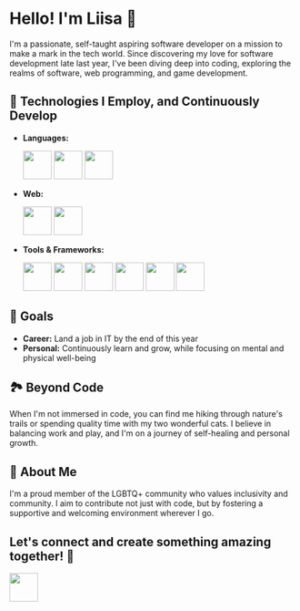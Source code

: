 # Hello! I'm Liisa 👋

I'm a passionate, self-taught aspiring software developer on a mission to make a mark in the tech world. Since discovering my love for software development late last year, I've been diving deep into coding, exploring the realms of software, web programming, and game development.

## 🚀 Technologies I Employ, and Continuously Develop
- **Languages:**
  
  <a href="https://www.python.org/"><img src="https://cdn.jsdelivr.net/gh/devicons/devicon@latest/icons/python/python-original.svg" width="50" height="50"/></a>
  <a href="https://developer.mozilla.org/en-US/docs/Web/JavaScript"><img src="https://cdn.jsdelivr.net/gh/devicons/devicon@latest/icons/javascript/javascript-original.svg" width="50" height="50"/></a>
  <a href="https://www.postgresql.org/"><img src="https://cdn.jsdelivr.net/gh/devicons/devicon@latest/icons/postgresql/postgresql-plain.svg" width="50" height="50"/></a>

- **Web:**

  <a href="https://developer.mozilla.org/en-US/docs/Web/HTML"><img src="https://cdn.jsdelivr.net/gh/devicons/devicon@latest/icons/html5/html5-plain.svg" width="50" height="50"/></a>
  <a href="https://developer.mozilla.org/en-US/docs/Web/CSS"><img src="https://cdn.jsdelivr.net/gh/devicons/devicon@latest/icons/css3/css3-plain.svg" width="50" height="50"/></a>

- **Tools & Frameworks:**

  <a href="https://azure.microsoft.com/"><img src="https://cdn.jsdelivr.net/gh/devicons/devicon@latest/icons/azure/azure-original.svg" width="50" height="50"/></a>
  <a href="https://unity.com/"><img src="https://cdn.jsdelivr.net/gh/devicons/devicon@latest/icons/unity/unity-original.svg" width="50" height="50"/></a>
  <a href="https://git-scm.com/"><img src="https://cdn.jsdelivr.net/gh/devicons/devicon@latest/icons/git/git-plain.svg" width="50" height="50"/></a>
  <a href="https://code.visualstudio.com/"><img src="https://cdn.jsdelivr.net/gh/devicons/devicon@latest/icons/vscode/vscode-original.svg" width="50" height="50"/></a>
  <a href="https://www.microsoft.com/windows"><img src="https://cdn.jsdelivr.net/gh/devicons/devicon@latest/icons/windows11/windows11-original.svg" width="50" height="50"/></a>
  <a href="https://ubuntu.com/"><img src="https://cdn.jsdelivr.net/gh/devicons/devicon@latest/icons/ubuntu/ubuntu-original.svg" width="50" height="50"/></a>
<!--  <a href="https://robotframework.org/"><img src="" width="50" height="50"/></a> -->

## 🎯 Goals
- **Career:** Land a job in IT by the end of this year
- **Personal:** Continuously learn and grow, while focusing on mental and physical well-being

## 🏞️ Beyond Code
When I'm not immersed in code, you can find me hiking through nature's trails or spending quality time with my two wonderful cats. I believe in balancing work and play, and I'm on a journey of self-healing and personal growth.

<!--## 👨‍🍳 Previous Work Experience
Before jumping into software engineering, I spent 11 years working in the international restaurant industry. As a kitchen manager, I developed strong communication skills and learned the importance of effective delegation and teamwork. While I prefer to tackle challenges independently, I have also grown to appreciate the value of collaboration and seeking assistance when needed.

## 🌍 Language Skills
- **Estonian:** Native proficiency
- **English:** Fluent (Second language)
- **Finnish:** Beginner (Currently learning)-->

## 🌈 About Me
I'm a proud member of the LGBTQ+ community who values inclusivity and community. I aim to contribute not just with code, but by fostering a supportive and welcoming environment wherever I go.

## Let's connect and create something amazing together! 🚀

<a href="https://linkedin.com/in/liisa-rebane"><img src="https://cdn.jsdelivr.net/gh/devicons/devicon@latest/icons/linkedin/linkedin-original.svg" width="50" height="50"/></a>
